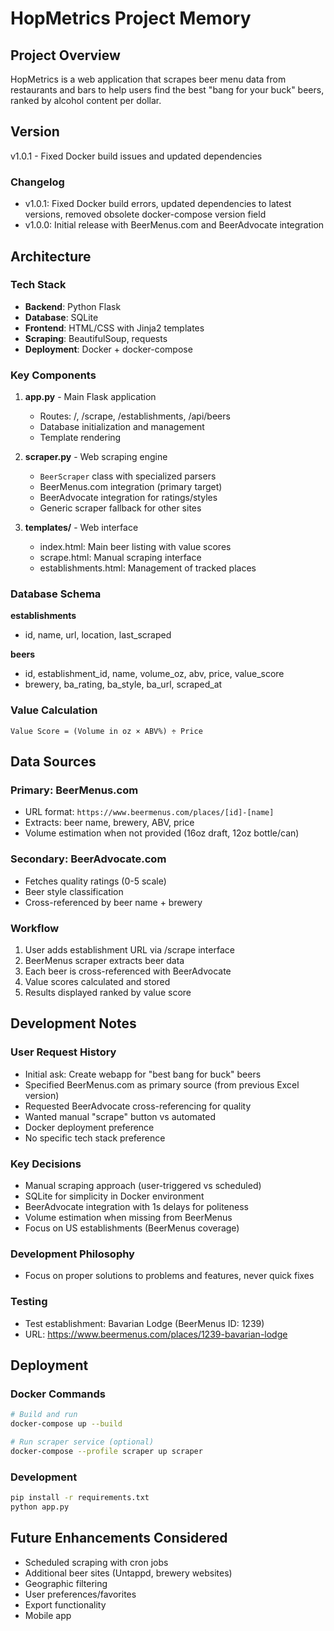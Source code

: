 # HopMetrics Project Memory

## Project Overview
HopMetrics is a web application that scrapes beer menu data from restaurants and bars to help users find the best "bang for your buck" beers, ranked by alcohol content per dollar.

## Version
v1.0.1 - Fixed Docker build issues and updated dependencies

### Changelog
- v1.0.1: Fixed Docker build errors, updated dependencies to latest versions, removed obsolete docker-compose version field
- v1.0.0: Initial release with BeerMenus.com and BeerAdvocate integration

## Architecture

### Tech Stack
- **Backend**: Python Flask
- **Database**: SQLite
- **Frontend**: HTML/CSS with Jinja2 templates
- **Scraping**: BeautifulSoup, requests
- **Deployment**: Docker + docker-compose

### Key Components

1. **app.py** - Main Flask application
   - Routes: /, /scrape, /establishments, /api/beers
   - Database initialization and management
   - Template rendering

2. **scraper.py** - Web scraping engine
   - `BeerScraper` class with specialized parsers
   - BeerMenus.com integration (primary target)
   - BeerAdvocate integration for ratings/styles
   - Generic scraper fallback for other sites

3. **templates/** - Web interface
   - index.html: Main beer listing with value scores
   - scrape.html: Manual scraping interface  
   - establishments.html: Management of tracked places

### Database Schema

**establishments**
- id, name, url, location, last_scraped

**beers** 
- id, establishment_id, name, volume_oz, abv, price, value_score
- brewery, ba_rating, ba_style, ba_url, scraped_at

### Value Calculation
```
Value Score = (Volume in oz × ABV%) ÷ Price
```

## Data Sources

### Primary: BeerMenus.com
- URL format: `https://www.beermenus.com/places/[id]-[name]`
- Extracts: beer name, brewery, ABV, price
- Volume estimation when not provided (16oz draft, 12oz bottle/can)

### Secondary: BeerAdvocate.com  
- Fetches quality ratings (0-5 scale)
- Beer style classification
- Cross-referenced by beer name + brewery

### Workflow
1. User adds establishment URL via /scrape interface
2. BeerMenus scraper extracts beer data
3. Each beer is cross-referenced with BeerAdvocate
4. Value scores calculated and stored
5. Results displayed ranked by value score

## Development Notes

### User Request History
- Initial ask: Create webapp for "best bang for buck" beers
- Specified BeerMenus.com as primary source (from previous Excel version)
- Requested BeerAdvocate cross-referencing for quality
- Wanted manual "scrape" button vs automated
- Docker deployment preference
- No specific tech stack preference

### Key Decisions
- Manual scraping approach (user-triggered vs scheduled)
- SQLite for simplicity in Docker environment  
- BeerAdvocate integration with 1s delays for politeness
- Volume estimation when missing from BeerMenus
- Focus on US establishments (BeerMenus coverage)

### Development Philosophy
- Focus on proper solutions to problems and features, never quick fixes

### Testing
- Test establishment: Bavarian Lodge (BeerMenus ID: 1239)
- URL: https://www.beermenus.com/places/1239-bavarian-lodge

## Deployment

### Docker Commands
```bash
# Build and run
docker-compose up --build

# Run scraper service (optional)
docker-compose --profile scraper up scraper
```

### Development
```bash
pip install -r requirements.txt
python app.py
```

## Future Enhancements Considered
- Scheduled scraping with cron jobs
- Additional beer sites (Untappd, brewery websites)
- Geographic filtering
- User preferences/favorites
- Export functionality
- Mobile app